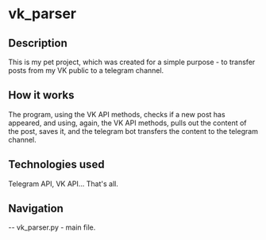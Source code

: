 # vk_parser

Description
-------

This is my pet project, which was created for a simple purpose - to transfer posts from my VK public to a telegram channel.


How it works
-------

The program, using the VK API methods, checks if a new post has appeared, and using, again, the VK API methods, pulls out the content of the post, saves it, and the telegram bot transfers the content to the telegram channel.


Technologies used
-------
Telegram API, VK API... That's all.


Navigation
-------

-- vk_parser.py - main file.
